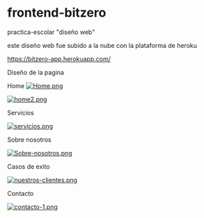 # frontend-bitzero
practica-escolar "diseño web"


este diseño web fue subido a la nube con la plataforma de heroku

https://bitzero-app.herokuapp.com/



Diseño de la pagina

Home 
[![Home.png](https://i.postimg.cc/xCbqT0w3/Home.png)](https://postimg.cc/k6q7TdX2)

[![home2.png](https://i.postimg.cc/Y2ns3HjM/home2.png)](https://postimg.cc/Thb0dBr4)


Servicios

[![servicios.png](https://i.postimg.cc/FsFmTrTC/servicios.png)](https://postimg.cc/dDfz1YPG)

Sobre nosotros

[![Sobre-nosotros.png](https://i.postimg.cc/SQDHNWGV/Sobre-nosotros.png)](https://postimg.cc/mh1mm1JF)

Casos de exito

[![nuestros-clientes.png](https://i.postimg.cc/t4TRcyNk/nuestros-clientes.png)](https://postimg.cc/hfkqJkwQ)

Contacto

[![contacto-1.png](https://i.postimg.cc/nzx66Gtx/contacto-1.png)](https://postimg.cc/5HP7zv0K)
